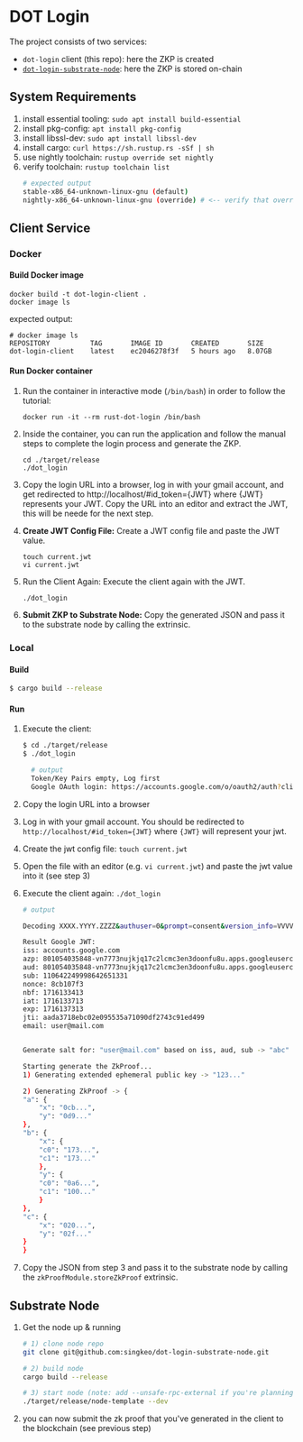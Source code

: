 # DOT Login

The project consists of two services:

- `dot-login` client (this repo): here the ZKP is created
- [`dot-login-substrate-node`](https://github.com/singkeo/dot-login-substrate-node): here the ZKP is stored on-chain

## System Requirements

1. install essential tooling: `sudo apt install build-essential`
2. install pkg-config: `apt install pkg-config`
3. install libssl-dev: `sudo apt install libssl-dev`
4. install cargo: `curl https://sh.rustup.rs -sSf | sh`
5. use nightly toolchain: `rustup override set nightly`
6. verify toolchain: `rustup toolchain list`
    ```bash
    # expected output
    stable-x86_64-unknown-linux-gnu (default)
    nightly-x86_64-unknown-linux-gnu (override) # <-- verify that override is set to nightly toolchain
    ```

## Client Service

### Docker

#### Build Docker image

```
docker build -t dot-login-client .
docker image ls
```

expected output:
```
# docker image ls
REPOSITORY          TAG       IMAGE ID       CREATED       SIZE
dot-login-client    latest    ec2046278f3f   5 hours ago   8.07GB
```


#### Run Docker container

1. Run the container in interactive mode (`/bin/bash`) in order to follow the tutorial:

    ```
    docker run -it --rm rust-dot-login /bin/bash
    ```

2. Inside the container, you can run the application and follow the manual steps to complete the login process and generate the ZKP.

    ```
    cd ./target/release
    ./dot_login
    ```

3. Copy the login URL into a browser, log in with your gmail account, and get redirected to http://localhost/#id_token={JWT} where {JWT} represents your JWT. Copy the URL into an editor and extract the JWT, this will be neede for the next step.

4. **Create JWT Config File:** Create a JWT config file and paste the JWT value.

    ```
    touch current.jwt
    vi current.jwt
    ```

5. Run the Client Again: Execute the client again with the JWT.

    ```
    ./dot_login
    ```

6. **Submit ZKP to Substrate Node:** Copy the generated JSON and pass it to the substrate node by calling the extrinsic.

### Local

#### Build

```bash
$ cargo build --release
```

#### Run

1. Execute the client:
    ```bash
    $ cd ./target/release
    $ ./dot_login

      # output
      Token/Key Pairs empty, Log first
      Google OAuth login: https://accounts.google.com/o/oauth2/auth?client_id=801054035848-vn7773nujkjq17c2lcmc3en3doonfu8u.apps.googleusercontent.com&response_type=id_token&redirect_uri=http%3A%2F%2Flocalhost&scope=openid+email&nonce=8cb107f3
    ```
2. Copy the login URL into a browser
3. Log in with your gmail account. You should be redirected to `http://localhost/#id_token={JWT}` where `{JWT}` will represent your jwt.
4. Create the jwt config file: `touch current.jwt`
5. Open the file with an editor (e.g. `vi current.jwt`) and paste the jwt value into it (see step 3)
6. Execute the client again: `./dot_login`

    ```bash
    # output

    Decoding XXXX.YYYY.ZZZZ&authuser=0&prompt=consent&version_info=VVVV

    Result Google JWT: 
    iss: accounts.google.com
    azp: 801054035848-vn7773nujkjq17c2lcmc3en3doonfu8u.apps.googleusercontent.com
    aud: 801054035848-vn7773nujkjq17c2lcmc3en3doonfu8u.apps.googleusercontent.com
    sub: 110642249998642651331
    nonce: 8cb107f3
    nbf: 1716133413
    iat: 1716133713
    exp: 1716137313
    jti: aada3718ebc02e095535a71090df2743c91ed499
    email: user@mail.com


    Generate salt for: "user@mail.com" based on iss, aud, sub -> "abc"

    Starting generate the ZkProof...
    1) Generating extended ephemeral public key -> "123..."

    2) Generating ZkProof -> {
    "a": {
        "x": "0cb...",
        "y": "0d9..."
    },
    "b": {
        "x": {
        "c0": "173...",
        "c1": "173..."
        },
        "y": {
        "c0": "0a6...",
        "c1": "100..."
        }
    },
    "c": {
        "x": "020...",
        "y": "02f..."
    }
    }
    ```

7. Copy the JSON from step 3 and pass it to the substrate node by calling the `zkProofModule.storeZkProof` extrinsic.


## Substrate Node

1. Get the node up & running

    ```bash
    # 1) clone node repo
    git clone git@github.com:singkeo/dot-login-substrate-node.git

    # 2) build node
    cargo build --release

    # 3) start node (note: add --unsafe-rpc-external if you're planning to access it the node from a remote machine)
    ./target/release/node-template --dev
    ```

2. you can now submit the zk proof that you've generated in the client to the blockchain (see previous step)